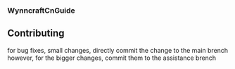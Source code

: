 ### WynncraftCnGuide

## Contributing
for bug fixes, small changes, directly commit the change to the main brench
however, for the bigger changes, commit them to the assistance brench
